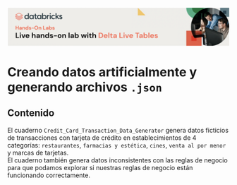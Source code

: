 <img src="https://raw.githubusercontent.com/Databricks-BR/lab_dlt/main/images/lab_dlt.png">

# Creando datos artificialmente y generando archivos `.json`

## Contenido

El cuaderno `Credit_Card_Transaction_Data_Generator` genera datos ficticios de transacciones con tarjeta de crédito en establecimientos de 4 categorías: `restaurantes`, `farmacias y estética`, `cines`, `venta al por menor` y marcas de tarjetas.
</br>
El cuaderno también genera datos inconsistentes con las reglas de negocio para que podamos explorar si nuestras reglas de negocio están funcionando correctamente.
